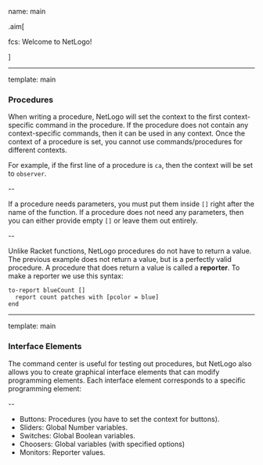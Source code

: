 name: main

.aim[<div>
fcs: Welcome to NetLogo!
</div>]

---
template: main

### Procedures
When writing a procedure, NetLogo will set the context to the first context-specific command in the procedure. If the procedure does not contain any context-specific commands, then it can be used in any context. Once the context of a procedure is set, you cannot use commands/procedures for different contexts.

For example, if the first line of a procedure is `ca`, then the context will be set to `observer`.

--

If a procedure needs parameters, you must put them inside `[]` right after the name of the function. If a procedure does not need any parameters, then you can either provide empty `[]` or leave them out entirely.

--

Unlike Racket functions, NetLogo procedures do not have to return a value. The previous example does not return a value, but is a perfectly valid procedure. A procedure that does return a value is called a __reporter__. To make a reporter we use this syntax:

```
to-report blueCount []
  report count patches with [pcolor = blue]
end
```

---
template: main

### Interface Elements
The command center is useful for testing out procedures, but NetLogo also allows you to create graphical interface elements that can modify programming elements. Each interface element corresponds to a specific programming element:

--
- Buttons: Procedures (you have to set the context for buttons).
- Sliders: Global Number variables.
- Switches: Global Boolean variables.
- Choosers: Global variables (with specified options)
- Monitors: Reporter values.
